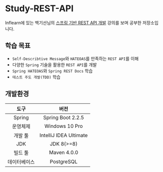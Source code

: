 # Study-REST-API
Inflearn에 있는 백기선님의 [스프링 기반 REST API 개발](https://www.inflearn.com/course/spring_rest-api) 강의를 보며 공부한 저장소입니다.

## 학습 목표
- `Self-Describtive Message`와 `HATEOAS`를 만족하는 `REST API`를 이해
- 다양한 `Spring` 기술을 활용한 `REST API`를 개발
- `Spring HATEOAS`와 `Spring REST Docs` 학습
- `테스트 주도 개발(TDD)` 학습


## 개발환경
|도구|버전|
|:---:|:---:|
|Spring|Spring Boot 2.2.5|
|운영체제|Windows 10 Pro|
|개발 툴|IntelliJ IDEA Ultimate|
|JDK|JDK 8(>=8)|
|빌드 툴|Maven 4.0.0|
|데이터베이스|PostgreSQL|